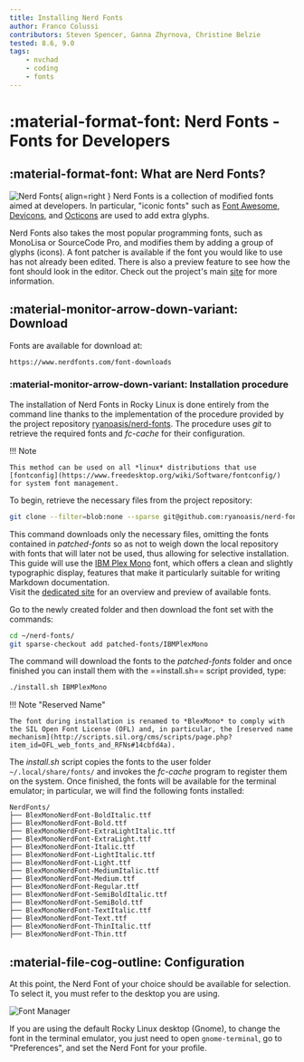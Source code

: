 ```yaml
---
title: Installing Nerd Fonts
author: Franco Colussi
contributors: Steven Spencer, Ganna Zhyrnova, Christine Belzie
tested: 8.6, 9.0
tags:
    - nvchad
    - coding
    - fonts
---
```


# :material-format-font: Nerd Fonts - Fonts for Developers

## :material-format-font: What are Nerd Fonts?

![Nerd Fonts](images/nerd_fonts_site_small.png){ align=right } Nerd Fonts is a collection of modified fonts aimed at developers. In particular, "iconic fonts" such as [Font Awesome](https://fontawesome.com/), [Devicons](https://devicon.dev/), and [Octicons](https://primer.style/foundations/icons) are used to add extra glyphs.

Nerd Fonts also takes the most popular programming fonts, such as MonoLisa or SourceCode Pro, and modifies them by adding a group of glyphs (icons). A font patcher is available if the font you would like to use has not already been edited.  There is also a preview feature to see how the font should look in the editor. Check out the project's main [site](https://www.nerdfonts.com/) for more information.

## :material-monitor-arrow-down-variant: Download

Fonts are available for download at:

```text
https://www.nerdfonts.com/font-downloads
```

### :material-monitor-arrow-down-variant: Installation procedure

The installation of Nerd Fonts in Rocky Linux is done entirely from the command line thanks to the implementation of the procedure provided by the project repository [ryanoasis/nerd-fonts](https://github.com/ryanoasis/nerd-fonts). The procedure uses *git* to retrieve the required fonts and *fc-cache* for their configuration.

!!! Note

    This method can be used on all *linux* distributions that use [fontconfig](https://www.freedesktop.org/wiki/Software/fontconfig/) for system font management.

To begin, retrieve the necessary files from the project repository:

```bash
git clone --filter=blob:none --sparse git@github.com:ryanoasis/nerd-fonts
```

This command downloads only the necessary files, omitting the fonts contained in *patched-fonts* so as not to weigh down the local repository with fonts that will later not be used, thus allowing for selective installation.  
This guide will use the [IBM Plex Mono](https://github.com/ryanoasis/nerd-fonts/tree/master/patched-fonts/IBMPlexMono) font, which offers a clean and slightly typographic display, features that make it particularly suitable for writing Markdown documentation.  
Visit the [dedicated site](https://www.programmingfonts.org/#plex-mono) for an overview and preview of available fonts.

Go to the newly created folder and then download the font set with the commands:

```bash
cd ~/nerd-fonts/
git sparse-checkout add patched-fonts/IBMPlexMono
```

The command will download the fonts to the *patched-fonts* folder and once finished you can install them with the ==install.sh== script provided, type:

```bash
./install.sh IBMPlexMono
```

!!! Note "Reserved Name"

    The font during installation is renamed to *BlexMono* to comply with the SIL Open Font License (OFL) and, in particular, the [reserved name mechanism](http://scripts.sil.org/cms/scripts/page.php?item_id=OFL_web_fonts_and_RFNs#14cbfd4a).

The *install.sh* script copies the fonts to the user folder `~/.local/share/fonts/` and invokes the *fc-cache* program to register them on the system. Once finished, the fonts will be available for the terminal emulator; in particular, we will find the following fonts installed:

```text title="~/.local/share/fonts/"
NerdFonts/
├── BlexMonoNerdFont-BoldItalic.ttf
├── BlexMonoNerdFont-Bold.ttf
├── BlexMonoNerdFont-ExtraLightItalic.ttf
├── BlexMonoNerdFont-ExtraLight.ttf
├── BlexMonoNerdFont-Italic.ttf
├── BlexMonoNerdFont-LightItalic.ttf
├── BlexMonoNerdFont-Light.ttf
├── BlexMonoNerdFont-MediumItalic.ttf
├── BlexMonoNerdFont-Medium.ttf
├── BlexMonoNerdFont-Regular.ttf
├── BlexMonoNerdFont-SemiBoldItalic.ttf
├── BlexMonoNerdFont-SemiBold.ttf
├── BlexMonoNerdFont-TextItalic.ttf
├── BlexMonoNerdFont-Text.ttf
├── BlexMonoNerdFont-ThinItalic.ttf
├── BlexMonoNerdFont-Thin.ttf
```

## :material-file-cog-outline: Configuration

At this point, the Nerd Font of your choice should be available for selection. To select it, you must refer to the desktop you are using.

![Font Manager](images/font_nerd_view.png)

If you are using the default Rocky Linux desktop (Gnome), to change the font in the terminal emulator, you just need to open `gnome-terminal`, go to "Preferences", and set the Nerd Font for your profile.
